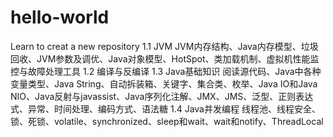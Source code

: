 # hello-world
Learn to creat a new repository
1.1 JVM  JVM内存结构、Java内存模型、垃圾回收、JVM参数及调优、Java对象模型、HotSpot、类加载机制、虚拟机性能监控与故障处理工具
1.2 编译与反编译
1.3 Java基础知识  阅读源代码、Java中各种变量类型、Java String、自动拆装箱、关键字、集合类、枚举、Java IO和Java NIO、Java反射与javassist、Java序列化注解、JMX、JMS、泛型、正则表达式、异常、时间处理、编码方式、语法糖
1.4 Java并发编程  线程池、线程安全、锁、死锁、volatile、synchronized、sleep和wait、wait和notify、ThreadLocal
